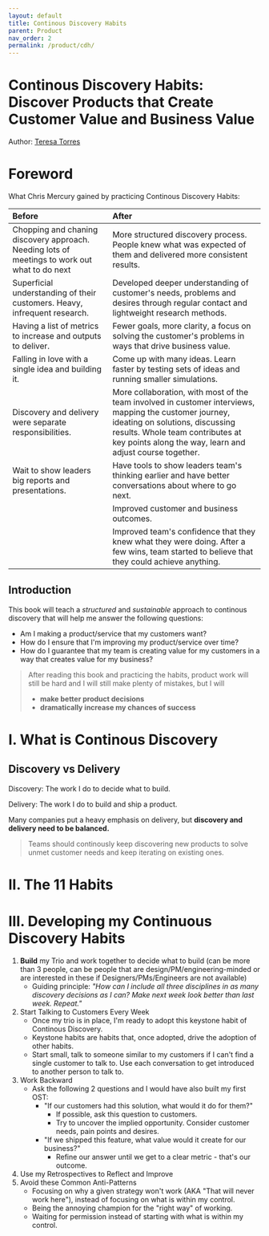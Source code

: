 ```yaml
---
layout: default
title: Continous Discovery Habits
parent: Product
nav_order: 2
permalink: /product/cdh/
---
```


# Continous Discovery Habits: Discover Products that Create Customer Value and Business Value

Author: [Teresa Torres](https://www.producttalk.org/)

# Foreword

What Chris Mercury gained by practicing Continous Discovery Habits:

| Before                                       | After                                             |
|:---------------------------------------------|:--------------------------------------------------|
| Chopping and chaning discovery approach. Needing lots of meetings to work out what to do next | More structured discovery process. People knew what was expected of them and delivered more consistent results. |
| Superficial understanding of their customers. Heavy, infrequent research. | Developed deeper understanding of customer's needs, problems and desires through regular contact and lightweight research methods. |
| Having a list of metrics to increase and outputs to deliver. | Fewer goals, more clarity, a focus on solving the customer's problems in ways that drive business value. |
| Falling in love with a single idea and building it. | Come up with many ideas. Learn faster by testing sets of ideas and running smaller simulations. |
| Discovery and delivery were separate responsibilities. | More collaboration, with most of the team involved in customer interviews, mapping the customer journey, ideating on solutions, discussing results. Whole team contributes at key points along the way, learn and adjust course together. |
| Wait to show leaders big reports and presentations. | Have tools to show leaders team's thinking earlier and have better conversations about where to go next. |
|   | Improved customer and business outcomes. |
|   | Improved team's confidence that they knew what they were doing. After a few wins, team started to believe that they could achieve anything. |

## Introduction

This book will teach a *structured* and *sustainable* approach to continous discovery that will help me answer the following questions:
- Am I making a product/service that my customers want?
- How do I ensure that I'm improving my product/service over time?
- How do I guarantee that my team is creating value for my customers in a way that creates value for my business?

> After reading this book and practicing the habits, product work will still be hard and I will still make plenty of mistakes, but I will 
> - **make better product decisions**
> - **dramatically increase my chances of success**


# I. What is Continous Discovery

## Discovery vs Delivery

Discovery: The work I do to decide what to build.

Delivery: The work I do to build and ship a product.

Many companies put a heavy emphasis on delivery, but **discovery and delivery need to be balanced.**

> Teams should continously keep discovering new products to solve unmet customer needs and keep iterating on existing ones.



# II. The 11 Habits



# III. Developing my Continuous Discovery Habits

1. **Build** my Trio and work together to decide what to build (can be more than 3 people, can be people that are design/PM/engineering-minded or are interested in these if Designers/PMs/Engineers are not available)
    - Guiding principle: *"How can I include all three disciplines in as many discovery decisions as I can? Make next week look better than last week. Repeat."*
2. Start Talking to Customers Every Week
    - Once my trio is in place, I'm ready to adopt this keystone habit of Continous Discovery.
    - Keystone habits are habits that, once adopted, drive the adoption of other habits.
    - Start small, talk to someone similar to my customers if I can't find a single customer to talk to. Use each conversation to get introduced to another person to talk to.
3. Work Backward
    - Ask the following 2 questions and I would have also built my first OST:
        - "If our customers had this solution, what would it do for them?"
            - If possible, ask this question to customers.
            - Try to uncover the implied opportunity. Consider customer needs, pain points and desires.
        - "If we shipped this feature, what value would it create for our business?"
            - Refine our answer until we get to a clear metric - that's our outcome. 
4. Use my Retrospectives to Reflect and Improve
5. Avoid these Common Anti-Patterns
    - Focusing on why a given strategy won't work (AKA "That will never work here"), instead of focusing on what is within my control.
    - Being the annoying champion for the "right way" of working.
    - Waiting for permission instead of starting with what is within my control.
